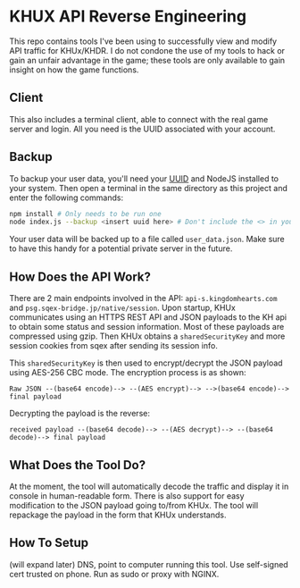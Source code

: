 # KHUX API Reverse Engineering
This repo contains tools I've been using to successfully view and modify API traffic for KHUx/KHDR. I do not condone the use of my tools to hack or gain an unfair advantage in the game; these tools are only available to gain insight on how the game functions.

## Client
This also includes a terminal client, able to connect with the real game server and login. All you need is the UUID associated with your account.

## Backup
To backup your user data, you'll need your [UUID](/Getting%20UUID.md) and NodeJS installed to your system. Then open a terminal in the same directory as this project and enter the following commands:
```bash
npm install # Only needs to be run one
node index.js --backup <insert uuid here> # Don't include the <> in your command
```

Your user data will be backed up to a file called `user_data.json`. Make sure to have this handy for a potential private server in the future.

## How Does the API Work?
There are 2 main endpoints involved in the API: `api-s.kingdomhearts.com` and `psg.sqex-bridge.jp/native/session`. Upon startup, KHUx communicates using an HTTPS REST API and JSON payloads to the KH api to obtain some status and session information. Most of these payloads are compressed using gzip. Then KHUx obtains a `sharedSecurityKey` and more session cookies from sqex after sending its session info.

This `sharedSecurityKey` is then used to encrypt/decrypt the JSON payload using AES-256 CBC mode. The encryption process is as shown:

`Raw JSON --(base64 encode)--> --(AES encrypt)--> -->(base64 encode)--> final payload`

Decrypting the payload is the reverse:

`received payload --(base64 decode)--> --(AES decrypt)--> --(base64 decode)--> final payload`

## What Does the Tool Do?
At the moment, the tool will automatically decode the traffic and display it in console in human-readable form. There is also support for easy modification to the JSON payload going to/from KHUx. The tool will repackage the payload in the form that KHUx understands.

## How To Setup
(will expand later) DNS, point to computer running this tool. Use self-signed cert trusted on phone. Run as sudo or proxy with NGINX.